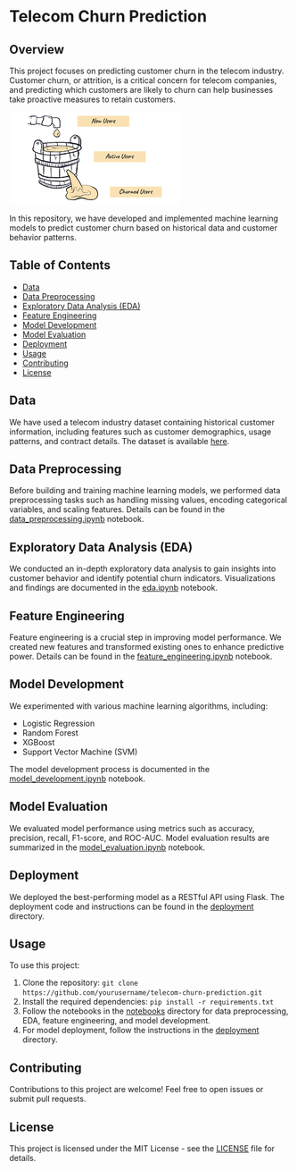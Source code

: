 # Telecom Churn Prediction

## Overview

This project focuses on predicting customer churn in the telecom industry. Customer churn, or attrition, is a critical concern for telecom companies, and predicting which customers are likely to churn can help businesses take proactive measures to retain customers.

![](telecom_churn.png)

In this repository, we have developed and implemented machine learning models to predict customer churn based on historical data and customer behavior patterns.

## Table of Contents

- [Data](#data)
- [Data Preprocessing](#data-preprocessing)
- [Exploratory Data Analysis (EDA)](#exploratory-data-analysis-eda)
- [Feature Engineering](#feature-engineering)
- [Model Development](#model-development)
- [Model Evaluation](#model-evaluation)
- [Deployment](#deployment)
- [Usage](#usage)
- [Contributing](#contributing)
- [License](#license)

## Data

We have used a telecom industry dataset containing historical customer information, including features such as customer demographics, usage patterns, and contract details. The dataset is available [here](data/telecom_churn_dataset.csv).

## Data Preprocessing

Before building and training machine learning models, we performed data preprocessing tasks such as handling missing values, encoding categorical variables, and scaling features. Details can be found in the [data_preprocessing.ipynb](notebooks/data_preprocessing.ipynb) notebook.

## Exploratory Data Analysis (EDA)

We conducted an in-depth exploratory data analysis to gain insights into customer behavior and identify potential churn indicators. Visualizations and findings are documented in the [eda.ipynb](notebooks/eda.ipynb) notebook.

## Feature Engineering

Feature engineering is a crucial step in improving model performance. We created new features and transformed existing ones to enhance predictive power. Details can be found in the [feature_engineering.ipynb](notebooks/feature_engineering.ipynb) notebook.

## Model Development

We experimented with various machine learning algorithms, including:
- Logistic Regression
- Random Forest
- XGBoost
- Support Vector Machine (SVM)

The model development process is documented in the [model_development.ipynb](notebooks/model_development.ipynb) notebook.

## Model Evaluation

We evaluated model performance using metrics such as accuracy, precision, recall, F1-score, and ROC-AUC. Model evaluation results are summarized in the [model_evaluation.ipynb](notebooks/model_evaluation.ipynb) notebook.

## Deployment

We deployed the best-performing model as a RESTful API using Flask. The deployment code and instructions can be found in the [deployment](deployment/) directory.

## Usage

To use this project:
1. Clone the repository: `git clone https://github.com/yourusername/telecom-churn-prediction.git`
2. Install the required dependencies: `pip install -r requirements.txt`
3. Follow the notebooks in the [notebooks](notebooks/) directory for data preprocessing, EDA, feature engineering, and model development.
4. For model deployment, follow the instructions in the [deployment](deployment/) directory.

## Contributing

Contributions to this project are welcome! Feel free to open issues or submit pull requests.

## License

This project is licensed under the MIT License - see the [LICENSE](LICENSE) file for details.
